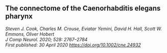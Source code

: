  ## The connectome of the Caenorhabditis elegans pharynx 
 
_Steven J. Cook, Charles M. Crouse, Eviatar Yemini, David H. Hall, Scott W. Emmons, Oliver Hobert_ <br>
_J Comp Neurol. 2020; 528: 2767–2784_ <br>
_First published: 30 April 2020   https://doi.org/10.1002/cne.24932_
